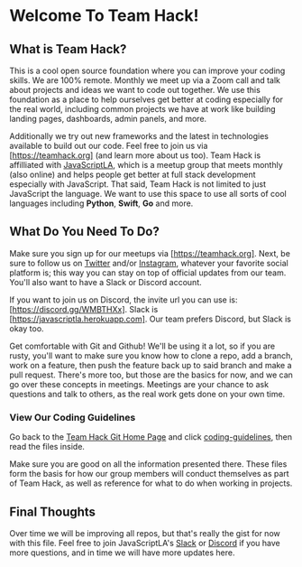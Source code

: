 # Welcome To Team Hack!

## What is Team Hack? 

This is a cool open source foundation where you can improve your coding skills.  We are 100% remote.  Monthly we meet up via a Zoom call and talk about projects and ideas we want to code out together.  We use this foundation as a place to help ourselves get better at coding especially for the real world, including common projects we have at work like building landing pages, dashboards, admin panels, and more.   

Additionally we try out new frameworks and the latest in technologies available to build out our code.  Feel free to join us via [https://teamhack.org] (and learn more about us too).  Team Hack is affilliated with [JavaScriptLA](https://javascriptla.net), which is a meetup group that meets monthly (also online) and helps people get better at full stack development especially with JavaScript.  That said, Team Hack is not limited to just JavaScript the language.   We want to use this space to use all sorts of cool languages including __Python__, __Swift__, __Go__ and more.   

## What Do You Need To Do?

Make sure you sign up for our meetups via [https://teamhack.org].  Next, be sure to follow us on [Twitter](https://twitter.com/teamhackonline) and/or [Instagram](https://instagram.com/teamhackorg), whatever your favorite social platform is; this way you can stay on top of official updates from our team.   You'll also want to have a Slack or Discord account. 

If you want to join us on Discord, the invite url you can use is: [https://discord.gg/WMBTHXx].  Slack is [https://javascriptla.herokuapp.com].  Our team prefers Discord, but Slack is okay too.  

Get comfortable with Git and Github! We'll be using it a lot, so if you are rusty, you'll want to make sure you know how to clone a repo, add a branch, work on a feature, then push the feature back up to said branch and make a pull request.  There's more too, but those are the basics for now, and we can go over these concepts in meetings.  Meetings are your chance to ask questions and talk to others, as the real work gets done on your own time. 

### View Our Coding Guidelines

Go back to the [Team Hack Git Home Page](https://github.com/team-hack) and click [coding-guidelines](https://github.com/team-hack/coding-guidelines), then read the files inside.  

Make sure you are good on all the information presented there. These files form the basis for how our group members will conduct themselves as part of Team Hack, as well as reference for what to do when working in projects.

## Final Thoughts

Over time we will be improving all repos, but that's really the gist for now with this file.  Feel free to join JavaScriptLA's [Slack](https://javascriptla.herokuapp.com) or [Discord](https://discord.gg/WMBTHXx) if you have more questions, and in time we will have more updates here.
